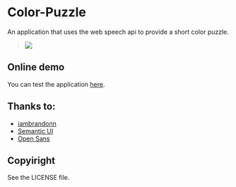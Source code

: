 Color-Puzzle
============

An application that uses the web speech api to provide a short color puzzle.

>[![](http://i.imgur.com/fo7kf5M.png)](http://ionicabizau.github.io/Color-Puzzle/)

## Online demo

You can test the application [here](http://ionicabizau.github.io/Color-Puzzle/).

## Thanks to:

 - [iambrandonn](https://github.com/iambrandonn/FlashCards)
 - [Semantic UI](http://semantic-ui.com/)
 - [Open Sans](http://opensans.com/)

## Copyiright

See the LICENSE file.
